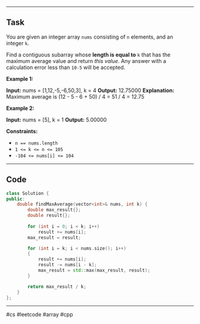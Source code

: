 ___
## Task
You are given an integer array `nums` consisting of `n` elements, and an integer `k`.

Find a contiguous subarray whose **length is equal to** `k` that has the maximum average value and return _this value_. Any answer with a calculation error less than `10-5` will be accepted.

**Example 1:**

**Input:** nums = [1,12,-5,-6,50,3], k = 4
**Output:** 12.75000
**Explanation:** Maximum average is (12 - 5 - 6 + 50) / 4 = 51 / 4 = 12.75

**Example 2:**

**Input:** nums = [5], k = 1
**Output:** 5.00000

**Constraints:**

- `n == nums.length`
- `1 <= k <= n <= 105`
- `-104 <= nums[i] <= 104`
___
## Code
```cpp
class Solution {
public:
    double findMaxAverage(vector<int>& nums, int k) {
        double max_result{};
        double result{};
        
        for (int i = 0; i < k; i++)
            result += nums[i];
        max_result = result;

        for (int i = k; i < nums.size(); i++)
        {
            result += nums[i];
            result -= nums[i - k];
            max_result = std::max(max_result, result);
        }

        return max_result / k;
    }
};
```
___
#cs #leetcode #array #cpp